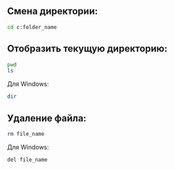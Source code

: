 ## Смена директории:
```sh
cd c:folder_name
```

## Отобразить текущую директорию:
```sh
pwd
ls
```
Для Windows:
```sh
dir
```
## Удаление файла:
```sh
rm file_name
```
Для Windows:
```sh
del file_name
```